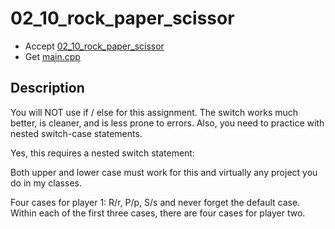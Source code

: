 # 02_10_rock_paper_scissor

- Accept [02_10_rock_paper_scissor](https://classroom.github.com/a/B3Qw64za)
- Get [main.cpp](main.cpp)

## Description

You will NOT use if / else for this assignment. The switch works much better, is cleaner, and is less prone to errors. Also, you need to practice with nested switch-case statements.

Yes, this requires a nested switch statement:

Both upper and lower case must work for this and virtually any project you do in my classes.

Four cases for player 1: R/r, P/p, S/s and never forget the default case. Within each of the first three cases, there are four cases for player two.
